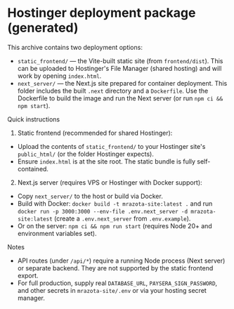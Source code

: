 # Hostinger deployment package (generated)

This archive contains two deployment options:

- `static_frontend/` — the Vite-built static site (from `frontend/dist`). This can be uploaded to Hostinger's File Manager (shared hosting) and will work by opening `index.html`.
- `next_server/` — the Next.js site prepared for container deployment. This folder includes the built `.next` directory and a `Dockerfile`. Use the Dockerfile to build the image and run the Next server (or run `npm ci && npm start`).

Quick instructions

1) Static frontend (recommended for shared Hostinger):

  - Upload the contents of `static_frontend/` to your Hostinger site's `public_html/` (or the folder Hostinger expects).
  - Ensure `index.html` is at the site root. The static bundle is fully self-contained.

2) Next.js server (requires VPS or Hostinger with Docker support):

  - Copy `next_server/` to the host or build via Docker.
  - Build with Docker: `docker build -t mrazota-site:latest .` and run `docker run -p 3000:3000 --env-file .env.next_server -d mrazota-site:latest` (create a `.env.next_server` from `.env.example`).
  - Or on the server: `npm ci && npm run start` (requires Node 20+ and environment variables set).

Notes

- API routes (under `/api/*`) require a running Node process (Next server) or separate backend. They are not supported by the static frontend export.
- For full production, supply real `DATABASE_URL`, `PAYSERA_SIGN_PASSWORD`, and other secrets in `mrazota-site/.env` or via your hosting secret manager.
